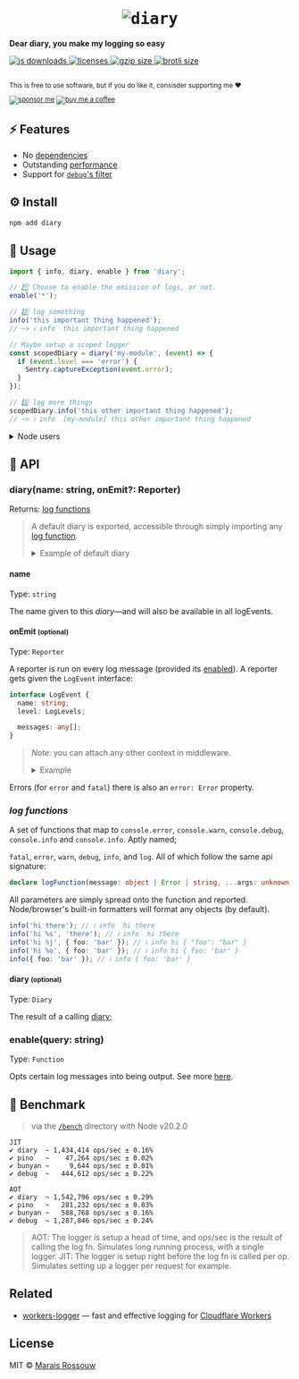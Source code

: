 <div align="center">

<samp>

# ![diary](./shots/logo.png)

</samp>

</div>

<div align="left">

**Dear diary, you make my logging so easy**

<a href="https://npm-stat.com/charts.html?package=diary">
  <img src="https://badgen.net/npm/dm/diary?color=black&label=npm%20downloads" alt="js downloads">
</a>
<a href="https://licenses.dev/npm/diary">
  <img src="https://licenses.dev/b/npm/diary?style=dark" alt="licenses" />
</a>
<a href="https://unpkg.com/diary/">
  <img src="https://img.badgesize.io/https://unpkg.com/diary/browser.mjs?compression=gzip&label=gzip&color=black" alt="gzip size" />
</a>
<a href="https://unpkg.com/diary/">
  <img src="https://img.badgesize.io/https://unpkg.com/diary/browser.mjs?compression=brotli&label=brotli&color=black" alt="brotli size" />
</a>

<br>
<br>

<sup>

This is free to use software, but if you do like it, consisder supporting me ❤️

[![sponsor me](https://badgen.net/badge/icon/sponsor?icon=github&label&color=gray)](https://github.com/sponsors/maraisr)
[![buy me a coffee](https://badgen.net/badge/icon/buymeacoffee?icon=buymeacoffee&label&color=gray)](https://www.buymeacoffee.com/marais)

</sup>

</div>

## ⚡ Features

- No [dependencies](https://npm.anvaka.com/#/view/2d/diary)
- Outstanding [performance](#-benchmark)
- Support for [`debug`'s filter](https://www.npmjs.com/package/debug#wildcards)

## ⚙️ Install

```sh
npm add diary
```

## 🚀 Usage

```ts
import { info, diary, enable } from 'diary';

// 1️⃣ Choose to enable the emission of logs, or not.
enable('*');

// 2️⃣ log something
info('this important thing happened');
// ~> ℹ info  this important thing happened

// Maybe setup a scoped logger
const scopedDiary = diary('my-module', (event) => {
  if (event.level === 'error') {
    Sentry.captureException(event.error);
  }
});

// 3️⃣ log more things
scopedDiary.info('this other important thing happened');
// ~> ℹ info  [my-module] this other important thing happened
```

<details><summary>Node users</summary>

The `enable` function is executed for you from the `DEBUG` environment variable. And as a drop in replacement for
`debug`.

```shell
DEBUG=client:db,server:* node example.js
```

</details>

## 🔎 API

### diary(name: string, onEmit?: Reporter)

Returns: [log functions](#log-functions)

> A default diary is exported, accessible through simply importing any [log function](#log-functions).
>
> <details>
> <summary>Example of default diary</summary>
>
> ```ts
> import { info } from 'diary';
>
> info("i'll be logged under the default diary");
> ```
>
> </details>

#### name

Type: `string`

The name given to this _diary_—and will also be available in all logEvents.

#### onEmit <small>(optional)</small>

Type: `Reporter`

A reporter is run on every log message (provided its [enabled](#enablequery-string)). A reporter gets given the
`LogEvent` interface:

```ts
interface LogEvent {
  name: string;
  level: LogLevels;

  messages: any[];
}
```

> _Note_: you can attach any other context in middleware.
>
> <details><summary>Example</summary>
>
> ```ts
> import { diary, default_reporter } from 'diary';
> const scope = diary('scope', (event) => {
>   event.ts = new Date();
>   return default_reporter(event);
> });
> ```
>
> </details>

Errors (for `error` and `fatal`) there is also an `error: Error` property.

### _log functions_

A set of functions that map to `console.error`, `console.warn`, `console.debug`, `console.info` and `console.info`.
Aptly named;

`fatal`, `error`, `warn`, `debug`, `info`, and `log`. All of which follow the same api signature:

```ts
declare logFunction(message: object | Error | string, ...args: unknown[]): void;
```

All parameters are simply spread onto the function and reported. Node/browser's built-in formatters will format any
objects (by default).

```ts
info('hi there'); // ℹ info  hi there
info('hi %s', 'there'); // ℹ info  hi there
info('hi %j', { foo: 'bar' }); // ℹ info hi { "foo": "bar" }
info('hi %o', { foo: 'bar' }); // ℹ info hi { foo: 'bar' }
info({ foo: 'bar' }); // ℹ info { foo: 'bar' }
```

#### diary <small>(optional)</small>

Type: `Diary`

The result of a calling [diary](#diary-name-string);

### enable(query: string)

Type: `Function`

Opts certain log messages into being output. See more [here](#programmatic).

## 💨 Benchmark

> via the [`/bench`](/bench) directory with Node v20.2.0

```
JIT
✔ diary  ~ 1,434,414 ops/sec ± 0.16%
✔ pino   ~    47,264 ops/sec ± 0.02%
✔ bunyan ~     9,644 ops/sec ± 0.01%
✔ debug  ~   444,612 ops/sec ± 0.22%

AOT
✔ diary  ~ 1,542,796 ops/sec ± 0.29%
✔ pino   ~   281,232 ops/sec ± 0.03%
✔ bunyan ~   588,768 ops/sec ± 0.16%
✔ debug  ~ 1,287,846 ops/sec ± 0.24%
```

> AOT: The logger is setup a head of time, and ops/sec is the result of calling the log fn. Simulates long running
> process, with a single logger. JIT: The logger is setup right before the log fn is called per op. Simulates setting up
> a logger per request for example.

## Related

- [workers-logger](https://github.com/maraisr/workers-logger) — fast and effective logging for
  [Cloudflare Workers](https://workers.cloudflare.com/)

## License

MIT © [Marais Rossouw](https://marais.io)
